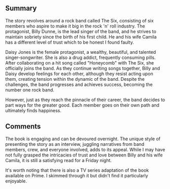 
## Summary

The story revolves around a rock band called The Six, consisting of six members who aspire to make it big in the rock 'n' roll industry. The protagonist, Billy Dunne, is the lead singer of the band, and he strives to maintain sobriety since the birth of his first child. He and his wife Camila has a different level of trust which to be honest I found faulty.

Daisy Jones is the female protagonist, a wealthy, beautiful, and talented singer-songwriter. She is also a drug addict, frequently consuming pills. After collaborating on a hit song called "Honeycomb" with The Six, she officially joins the band. As they continue writing songs together, Billy and Daisy develop feelings for each other, although they resist acting upon them, creating tension within the dynamic of the band. Despite the challenges, the band progresses and achieves success, becoming the number one rock band.

However, just as they reach the pinnacle of their career, the band decides to part ways for the greater good. Each member goes on their own path and ultimately finds happiness.

## Comments

The book is engaging and can be devoured overnight. The unique style of presenting the story as an interview, juggling narratives from band members, crew, and everyone involved, adds to its appeal. While I may have not fully grasped the intricacies of trust and love between Billy and his wife Camila, it is still a satisfying read for a Friday night.

It's worth noting that there is also a TV series adaptation of the book available on Prime. I skimmed through it but didn't find it particularly enjoyable.
